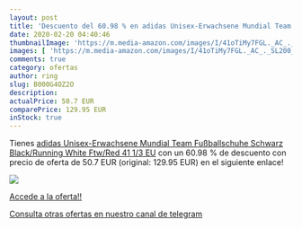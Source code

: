 ```yaml
---
layout: post
title: 'Descuento del 60.98 % en adidas Unisex-Erwachsene Mundial Team Fu'
date: 2020-02-20 04:40:46
thumbnailImage: 'https://m.media-amazon.com/images/I/41oTiMy7FGL._AC_._SL200_.jpg'
images: [ 'https://m.media-amazon.com/images/I/41oTiMy7FGL._AC_._SL200_.jpg' ]
comments: true
category: ofertas
author: ring
slug: B000G4OZ2O
description:
actualPrice: 50.7 EUR
comparePrice: 129.95 EUR
inStock: true
---
```


Tienes [adidas Unisex-Erwachsene Mundial Team Fußballschuhe  Schwarz  Black/Running White Ftw/Red   41 1/3 EU](https://www.amazon.com/dp/B000G4OZ2O/?tag=redken08-20) con un 60.98 % de descuento con precio de oferta de 50.7 EUR (original: 129.95 EUR) en el siguiente enlace!

[![](https://m.media-amazon.com/images/I/41oTiMy7FGL._AC_._SL200_.jpg)](https://www.amazon.com/dp/B000G4OZ2O/?tag=redken08-20)

[Accede a la oferta!!](https://www.amazon.com/dp/B000G4OZ2O/?tag=redken08-20)

[Consulta otras ofertas en nuestro canal de telegram](https://t.me/s/ofertas25)
